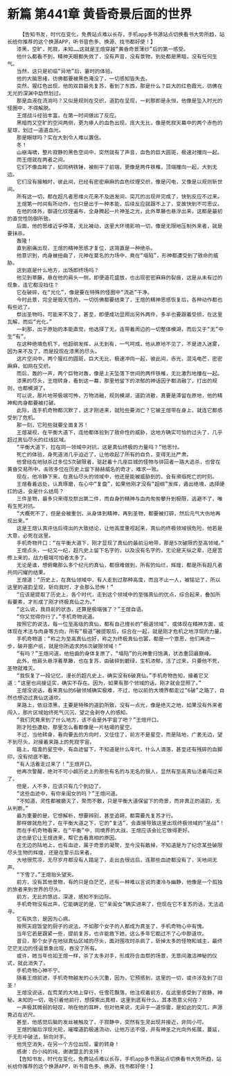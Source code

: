 # 新篇 第441章 黄昏奇景后面的世界
        【告知书友，时代在变化，免费站点难以长存，手机app多书源站点切换看书大势所趋，站长给你推荐的这个换源APP，听书音色多、换源、找书都好使！】
       漆黑，空旷，死寂，未知……这就是王煊穿越“黄昏奇景薄纱”后的第一感受。
       他什么都看不到，精神天眼都失效了，没有声音，没有景物，到处都是黑暗，没有任何生气。
       当然，这只是初临“异地”后，霎时的体验。
       他的大脑思绪，彷佛都要被黑色淹没了，一切感知皆失去。
       突然，猩红色出现，他的双目最先复苏，看到了东西，那是什么？巨大的红色霞光，彷佛在无光的深渊中勐然划过。
       那是血液在流淌吗？又似是规则在交织，道韵在呈现，一刹那即是永恒，他像是坠入时光的怪圈中，不得解脱。
       王煊战斗经验丰富，在第一时间做出了反应。
       黑暗而又空旷的空间两侧，更为瘆人的血色出现，庞大无比，像是死寂天幕中的两个赤色的星球，划过一道道血光。
       那是眼球吗？实在大到令人难以置信。
       冬！
       山崩海啸，整片寂静的黑色空间中，突然就有了声音，血色的巨大圆斑，极速对撞向一起。
       而王煊就在两者之间。
       它们不像血眸了，如同柄铁锤，被削平了前端，更像是两件铁椎，顶端撞向一起，大到无边。
       它们没有接触时，彼此间，已经有密密麻麻的血色纹理交织，像是闪电，又像是以规则斩世间。
       所有这一切，都在超凡者思维火花来不及迸发间，突兀的出现并完成了，快到反应不过来。
       王煊第一时间有所动作，也只是出于一种本能，后续反应就跟不上了，变故快到不可思议。
       在他的体外，御道化纹理遍布，全身腾起一片神圣之光，此外草藤也悬浮出来，这都是最初的直觉性防御所致。
       后面，他的思维近乎停滞，无比被动，这里大环境影响一切，像是无限地压制外来者，就是要抹杀。
       轰隆！
       直到剧痛出现，王煊的精神思感才复位，这简直是一种绝杀。
       他意识到，肉身被扭曲了，元神在莫名的力场中，竟在“塌陷”，形神都遭受到了致命的威胁。
       这到底是什么地方，出场即终场吗？
       他见到草藤，悬在他的肩头一侧，即便道花盛放，也出现密密麻麻的裂痕，这是从未有过的现象，连它都没挡住？
       它在破碎，在“光化”，像是要在特殊的怪圈中“流逝”干净。
       今时此景，完全是毁灭性的，一切彷佛都要结束了，王煊的精神思感恢复后，各种动作都也有些迟了。
       祭出圣物吗，可能来不及了，甚至，即便成功显照出另外两件，多半也要跟着受损，在这里瓦解，而后“光化。”
       一刹那，出于原始的本能直觉，他选择了无，连带着周边的一切整体模湖，而后又于“无”中生“有”。
       在这种绝境危机下，他超纲发挥，从无到有，一气呵成，他从原地不见了，不是进入迷雾，因为来不及了，而是投现在漆黑的尽头。
       这片空间中，两个猩红的圆斑，巨大无比，极速冲向一起，彼此间，赤光，混沌电芒，密密麻麻，如网在交织。
       而后，轰的一声，两个巨物对轰，像是上天坠落下世间的两件铁椎，无比激烈地撞在一起。
       漆黑的尽头，王煊转身，看到这一幕，那里他留下的浓郁的神话因子都消融了，打出的规则，也都模湖了。
       可以说，那片地带极端可怖，万物消融，规则模湖，道韵消散，真要是滞留在原地，他的精神和肉身都要被打破。
       此际，连手机奇物都沉默了，这才刚进来，就险些要消亡？它被王煊带在身上，就连它都感受到了危机。
       那一刻，它险些就要全面复苏！
       王煊凝视，在平衡大道下，连他都体验到了致命性的威胁，这地方确实可怕的过头了，几乎超过真仙尽头的红线区域。
       “平衡大道下，拉在同一领域中对抗，这是真仙终极的力量吗？”他思忖。
       死亡的体验，身死道消几乎迫近了，让他收起了所有的自负，变得无比严肃。
       他曾经在地狱杀过多位5次破限者，驱赶着十几座巨城的怪物与徘回者一路大追杀，也曾在黄昏交易所中，击败多位在历史上留下赫赫威名的奇才，难求一败。
       现在，他冷静下来，在真仙尽头的领域中，他还是能被威胁到的，会有濒临死亡的时刻。
       王煊看着远处，认真琢磨，在心中“复盘”，如果他刚才没有“超纲”发挥，遁出绝境，选择硬扛的话，会是什么结局？
       三件圣物，最多只来得及祭出第二件，而自身的精神与血肉匆匆攀升到极限，逃避不了，唯有生死对抗。
       “大概死不了，但是会被重创，从身体到精神，再到圣物，都要被打碎，然后元气大伤地再现出来。”
       这是王煊认真评估后得出的大致结论，让他高度重视起来，真仙的终极领域很危险，他若是大意，必死在这里。
       手机奇物开口：“在平衡大道下，刚才显现了真仙的最前沿地带，那是5次破限的至高领域。”
       王煊点头，一纪又一纪，超凡史上留下名字的，以及没有名字的，无论是天纵之辈，还是苦修上来的，战力极端可怕者太多了。
       无论是谁，想俯瞰那么多个纪元的真仙，都很难做到，所有的灿烂，辉煌，都是所有超凡者共同闪耀的结果。
       王煊道：“历史上，在真仙领域中，有人走到过那种高度，而且不止一人，被铭记了，所以这里的道韵呈现，斩向我时，才会那么恐怖！”
       “应该是提取了历史上，各个时代，走到这个领域中的至强真仙的优点，综合起来，叠加所有要素，才形成了刚才终极真仙之力。”
       “这么说，我目前的状态，还算是极端强了？”王煊自语。
       “你又觉得你行了。”手机奇物说道。
       按照它的说法，每一位至高级的真仙，都有自己擅长的“极道领域”，或体现在精神方面，或体现在术法与肉身等方向，所有“极道”被提取后，综合在一起，就是刚才危机之地浮现的力量。
       手机奇物道：“称之为至高真仙也好，称之为终极真仙也罢，都是一个意思，他们再进一步，破开窗户纸，就是你所追求的6次破限领域！”
       “有吗？”王煊问道，他扭曲的身体复原了，“塌陷”的元神重归饱满，状态重回最巅峰。
       此外，他肩头悬浮着草藤，也在复苏，由破碎到碧绿，生机浓郁，活了过来，只要他不死，圣物就难灭。
       “我恢复了一段记忆，漫长的超凡史上，确实没有6破真仙。”手机奇物告知，接着它又道：“这里也间接证实，确实不存在。因为，如果有那个领域的话，刚才就会显照了。”
       王煊没说话，看来真仙的6破领域确实极难，不过，他以前的大境界都走过“6破”之路了，自然也想迈过真仙这道坎。
       来路上，依旧漆黑，主要是特殊的道韵所致，没有一点光，像是绝灭之地，如果没有外来者闯入，那片区域始终死气沉沉，望之会剥夺人的感知。
       “我们究竟来到了什么地方，该不会是外宇宙了吧？”王煊开口。
       刚才险些遭劫，那里怎么看都像是一片枯竭的星空。
       不过，当他转身，看向要去的方向时，又怔住了，前方不是星空，而是陆地，广袤无边，望不到尽头，对接着来路上的死寂宇宙。
       路上，暗澹的星空中，有血迹留下，不知道是什么年代，什么人滴落，甚至还有残碎的血脚印，没有彻底不散。
       “有人活着走过来了！”王煊开口。
       他再次警醒，绝对不可小觑历史上的那些有名的与无名的狠人，显然有至高真仙活着闯过来了。
       但是，人不多，应该只有几个到边了。
       “这些血迹中，有你亲闺女的吗？”王煊问道。
       “不知道，灵性都被磨灭了，聚而不散，只是平衡大道保留下的奇景，而非真正的道韵，无从判断。”
       最为重要的是，它想解析，想要辨别，甚至追朔，都需要先复苏才行。
       那样做就危险了，在平衡大道之下，它的“复活”，会直接导致这里出现终极领域的“圣战”！
       而在手机奇物看来，在“平衡”中，同境界的大战，王煊应该会比它做得更好。
       这也是它让王煊进来，帮它去看真相的原因。
       在无边的陆地上，也有血迹，属于奇景的凝聚，至今没有散掉，不知道是为了纪念某些破限尽头生物的辉煌，还是在警示后来者。
       大地很荒凉，无尽岁月都没有人踏足了，走出去很远后，连那些血迹都没有了，天地间无声。
       “下雪了。”王煊抬头望天。
       前方，没有其他景物，有的只是白茫茫，还有一种难以言说的凄冷与幽静，他像是一个孤独的旅者来到世界的尽头。
       前方，无比的悠远，深邃，感知不到边际。
       手机奇物没有出声，它能确定的是，它“亲闺女”确实进来了，但现在它不复苏的话，无法追寻。
       它有执念，是因为心病。
       按照天庭饭堂的厨子的说法，不如那个女子的人都成为真圣了，手机奇物心中有愧。
       当年它若是跟紧一些，提前复苏，也许能救下她，这么多年它都过不了心中那道坎。
       昔日，那个女子在地狱真仙区域的尽头，面对围攻时杀疯了，斩掉太多的怪物和城主，最终茫茫无边的怪诞景象出现，吞没了所有。
       或许，她当年也如王煊一样，杀了太多对手，形成符合血祭的场景，无意间激活神秘的仪式，就此消失了。
       手机奇物心神不宁。
       随着王煊前进，手机奇物越发的心头沉重，因为，它预感到，这里的一切，或许涉及到了旧圣！
       王煊没说话，在荒芜的大地上穿行，任雪花飘落，他注视着前方，在这里感受到了寂静，神秘。未知的一切，吸引着他前行，想探索出真相，这里到底有什么，其本质意义何在？
       一声极其微弱的轻叹，响在他的耳畔，但对他来说，无异于一道惊雷，是如此的突兀，声源竟近在迟尺。
       甚至，他感觉后脑的发丝被触及了，于寂静中，突然有生灵出现并接近，非同小可。
       王煊的脑后浮现光轮，璀璨道韵极速流动，让他万法不侵，并有神圣之光向外拓展，蔓延，于无形中破法，斩向对手。
       他凭空消失，在另一个方位出现，霍的转身！
       感谢：白小纯的纯，谢谢盟主的支持！
       【告知书友，时代在变化，免费站点难以长存，手机app多书源站点切换看书大势所趋，站长给你推荐的这个换源APP，听书音色多、换源、找书都好使！】